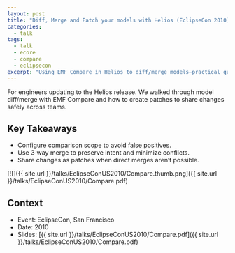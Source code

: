```yaml
---
layout: post
title: "Diff, Merge and Patch your models with Helios (EclipseCon 2010)"
categories:
  - talk
tags:
  - talk
  - ecore
  - compare
  - eclipsecon
excerpt: "Using EMF Compare in Helios to diff/merge models—practical guidance and resources."
---
```


For engineers updating to the Helios release. We walked through model diff/merge with EMF Compare and how to create patches to share changes safely across teams.

## Key Takeaways
- Configure comparison scope to avoid false positives.
- Use 3‑way merge to preserve intent and minimize conflicts.
- Share changes as patches when direct merges aren’t possible.

[![]({{ site.url }}/talks/EclipseConUS2010/Compare.thumb.png]({{ site.url }}/talks/EclipseConUS2010/Compare.pdf)


## Context
- Event: EclipseCon, San Francisco
- Date: 2010
- Slides: [{{ site.url }}/talks/EclipseConUS2010/Compare.pdf]({{ site.url }}/talks/EclipseConUS2010/Compare.pdf)
